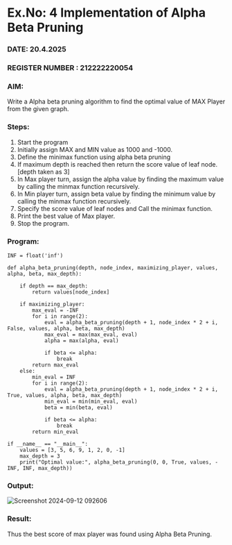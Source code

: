 # Ex.No: 4   Implementation of Alpha Beta Pruning 
### DATE: 20.4.2025                                                                        
### REGISTER NUMBER : 212222220054
### AIM: 

Write a Alpha beta pruning algorithm to find the optimal value of MAX Player from the given graph.

### Steps:

1. Start the program
2. Initially  assign MAX and MIN value as 1000 and -1000.
3.  Define the minimax function  using alpha beta pruning
4.  If maximum depth is reached then return the score value of leaf node. [depth taken as 3]
5.  In Max player turn, assign the alpha value by finding the maximum value by calling the minmax function recursively.
6.  In Min player turn, assign beta value by finding the minimum value by calling the minmax function recursively.
7.  Specify the score value of leaf nodes and Call the minimax function.
8.  Print the best value of Max player.
9.  Stop the program. 

### Program:
```
INF = float('inf')

def alpha_beta_pruning(depth, node_index, maximizing_player, values, alpha, beta, max_depth):

    if depth == max_depth:
        return values[node_index]

    if maximizing_player:
        max_eval = -INF
        for i in range(2):
            eval = alpha_beta_pruning(depth + 1, node_index * 2 + i, False, values, alpha, beta, max_depth)
            max_eval = max(max_eval, eval)
            alpha = max(alpha, eval)
            
            if beta <= alpha:
                break
        return max_eval
    else:
        min_eval = INF
        for i in range(2):
            eval = alpha_beta_pruning(depth + 1, node_index * 2 + i, True, values, alpha, beta, max_depth)
            min_eval = min(min_eval, eval)
            beta = min(beta, eval)
            
            if beta <= alpha:
                break
        return min_eval

if __name__ == "__main__":
    values = [3, 5, 6, 9, 1, 2, 0, -1]
    max_depth = 3
    print("Optimal value:", alpha_beta_pruning(0, 0, True, values, -INF, INF, max_depth))
```
### Output:
![Screenshot 2024-09-12 092606](https://github.com/user-attachments/assets/b7254336-ed7f-48bd-bca1-3af357a88ccd)

### Result:
Thus the best score of max player was found using Alpha Beta Pruning.

